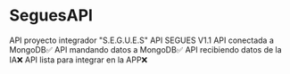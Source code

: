 # SeguesAPI
API proyecto integrador "S.E.G.U.E.S"
API SEGUES V1.1
API conectada a MongoDB✅
API mandando datos a MongoDB✅
API recibiendo datos de la IA❌
API lista para integrar en la APP❌
